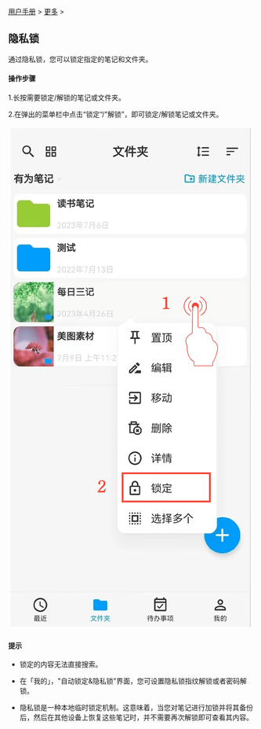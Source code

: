 [用户手册](/dragonnest/drawnote/manual) > [更多](/dragonnest/drawnote/manual/other) >

隐私锁
---
通过隐私锁，您可以锁定指定的笔记和文件夹。
#### 操作步骤

1.长按需要锁定/解锁的笔记或文件夹。

2.在弹出的菜单栏中点击“锁定“/”解锁”，即可锁定/解锁笔记或文件夹。

![](imgs/privacy_lock.png)

#### 提示
- 锁定的内容无法直接搜索。


- 在「我的」，"自动锁定&隐私锁"界面，您可设置隐私锁指纹解锁或者密码解锁。


- 隐私锁是一种本地临时锁定机制。这意味着，当您对笔记进行加锁并将其备份后，然后在其他设备上恢复这些笔记时，并不需要再次解锁即可查看其内容。